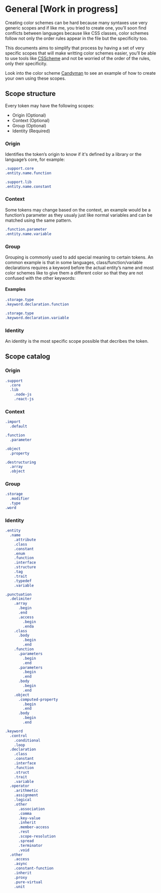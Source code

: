 # General [Work in progress]

Creating color schemes can be hard because many syntaxes use very generic scopes
and if like me, you tried to create one, you’ll soon find conflicts between
languages because like CSS classes, color schemes follow not only the order rules
appear in the file but the specificity too.

This documents aims to simplify that process by having a set of very specific
scopes that will make writting color schemes easier, you’ll be able to use tools
like [CSScheme][csscheme] and not be worried of the order of the rules, only their
specificity.

Look into the color scheme [Candyman][candyman] to see an example of how to create
your own using these scopes.

## Scope structure

Every token may have the following scopes:

* Origin (Optional)
* Context (Optional)
* Group (Optional)
* Identity (Required)

### Origin

Identifies the token’s origin to know if it's defined by a library or the
language’s core, for example:

```css
.support.core
.entity.name.function

.support.lib
.entity.name.constant
```

### Context

Some tokens may change based on the context, an example would be a function’s
parameter as they usualy just like normal variables and can be matched using
the same pattern.

```css
.function.parameter
.entity.name.variable
```

### Group

Grouping is commonly used to add special meaning to certain tokens. An common
example is that in some languages, class/function/variable declarations requires
a keyword before the actual entity’s name and most color schemes like to give
them a different color so that they are not confused with the other keywords:

#### Examples

```css
.storage.type
.keyword.declaration.function

.storage.type
.keyword.declaration.variable
```

### Identity

An identity is the most specific scope possible that decribes the token.

## Scope catalog

### Origin

```css
.support
  .core
  .lib
    .node-js
    .react-js
```

### Context

```css
.import
  .default

.function
  .parameter

.object
  .property

.destructuring
  .array
  .object
```

### Group

```css
.storage
  .modifier
  .type
.word
```

### Identity

```css
.entity
  .name
    .attribute
    .class
    .constant
    .enum
    .function
    .interface
    .structure
    .tag
    .trait
    .typedef
    .variable

.punctuation
  .delimiter
    .array
      .begin
      .end
      .access
        .begin
        .enda
    .class
      .body
        .begin
        .end
    .function
      .parameters
        .begin
        .end
      .parameters
        .begin
        .end
      .body
        .begin
        .end
    .object
      .computed-property
        .begin
        .end
      .body
        .begin
        .end

.keyword
  .control
    .conditional
    .loop
  .declaration
    .class
    .constant
    .interface
    .function
    .struct
    .trait
    .variable
  .operator
    .arithmetic
    .assignment
    .logical
    .other
      .association
      .comma
      .key-value
      .inherit
      .member-access
      .rest
      .scope-resolution
      .spread
      .terminator
      .void
  .other
    .access
    .async
    .constant-function
    .inherit
    .proxy
    .pure-virtual
    .unit
```

[candyman]: ./schemes/candyman
[csscheme]: https://github.com/FichteFoll/CSScheme
